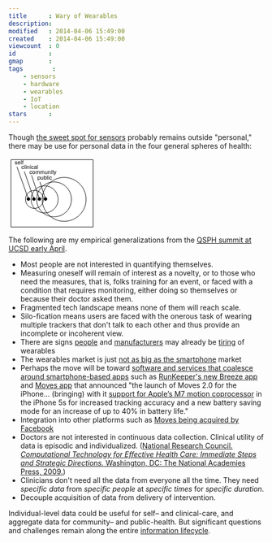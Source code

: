 ```yaml
---
title      : Wary of Wearables
description: 
modified   : 2014-04-06 15:49:00
created    : 2014-04-06 15:49:00
viewcount  : 0
id         : 
gmap       : 
tags        :
    - sensors
    - hardware
    - wearables
    - IoT
    - location
stars      : 
---
```


Though [the sweet spot for sensors](Taxonomy-of-Sensors) probably remains outside "personal," there may be use for personal data in the four general spheres of health:

<?xml version="1.0" encoding="UTF-8"?>
<!DOCTYPE svg PUBLIC "-//W3C//DTD SVG 1.1//EN" "http://www.w3.org/Graphics/SVG/1.1/DTD/svg11.dtd">
<svg version="1.1" xmlns="http://www.w3.org/2000/svg" xmlns:xlink="http://www.w3.org/1999/xlink" x="0px" y="0px" width="170" height="140" viewBox="0, 0, 170, 140">
  <g id="Layer 1">
    <g>
      <path d="M4.809,4.737 L166.68,4.737 L166.68,137.211 L4.809,137.211 z" fill="#FFFFFF"/>
      <path d="M4.809,4.737 L166.68,4.737 L166.68,137.211 L4.809,137.211 z" fill-opacity="0" stroke="#000000" stroke-width="1"/>
    </g>
    <g>
      <text transform="matrix(1, 0, 0, 1, 45.058, 19.78)">
        <tspan x="-19.864" y="3.5" font-family="HelveticaNeue" font-size="11" fill="#000000">clinical</tspan>
      </text>
      <text transform="matrix(1, 0, 0, 1, 70.576, 29.378)">
        <tspan x="-29.306" y="3.5" font-family="HelveticaNeue" font-size="11" fill="#000000">community</tspan>
      </text>
      <text transform="matrix(1, 0, 0, 1, 75.089, 40.691)">
        <tspan x="-18.168" y="3.5" font-family="HelveticaNeue" font-size="11" fill="#000000">public</tspan>
      </text>
      <path d="M51.152,100.572 C41.36,100.572 33.422,92.633 33.422,82.841 C33.422,73.049 41.36,65.111 51.152,65.111 C60.945,65.111 68.883,73.049 68.883,82.841 C68.883,92.633 60.945,100.572 51.152,100.572 z" fill-opacity="0" stroke="#000000" stroke-width="1"/>
      <path d="M71.076,109.495 C56.355,109.495 44.422,97.562 44.422,82.841 C44.422,68.121 56.355,56.187 71.076,56.187 C85.796,56.187 97.729,68.121 97.729,82.841 C97.729,97.562 85.796,109.495 71.076,109.495 z" fill-opacity="0" stroke="#000000" stroke-width="1"/>
      <path d="M89.721,117.141 C70.778,117.141 55.422,101.784 55.422,82.841 C55.422,63.898 70.778,48.542 89.721,48.542 C108.664,48.542 124.021,63.898 124.021,82.841 C124.021,101.784 108.664,117.141 89.721,117.141 z" fill-opacity="0" stroke="#000000" stroke-width="1"/>
      <path d="M109.635,126.055 C85.769,126.055 66.422,106.707 66.422,82.841 C66.422,58.975 85.769,39.628 109.635,39.628 C133.502,39.628 152.849,58.975 152.849,82.841 C152.849,106.707 133.502,126.055 109.635,126.055 z" fill-opacity="0" stroke="#000000" stroke-width="1"/>
      <g>
        <path d="M38.165,79.315 L16.596,18.826" fill-opacity="0" stroke="#000000" stroke-width="1"/>
        <path d="M41.883,83.427 C41.173,84.924 39.383,85.562 37.886,84.852 C36.389,84.142 35.752,82.352 36.462,80.855 C37.172,79.358 38.961,78.72 40.458,79.43 C41.955,80.141 42.593,81.93 41.883,83.427" fill="#000000" fill-opacity="1" stroke="#000000" stroke-width="1" stroke-opacity="1"/>
      </g>
      <text transform="matrix(1, 0, 0, 1, 22.637, 10.737)">
        <tspan x="-10.285" y="3.5" font-family="HelveticaNeue" font-size="11" fill="#000000">self</tspan>
      </text>
      <g>
        <path d="M49.018,79.301 L31.096,27.869" fill-opacity="0" stroke="#000000" stroke-width="1"/>
        <path d="M52.706,83.439 C51.985,84.931 50.192,85.556 48.7,84.835 C47.208,84.114 46.583,82.321 47.304,80.829 C48.025,79.337 49.818,78.712 51.31,79.433 C52.802,80.153 53.427,81.947 52.706,83.439" fill="#000000" fill-opacity="1" stroke="#000000" stroke-width="1" stroke-opacity="1"/>
      </g>
      <g>
        <path d="M59.923,79.27 L45.422,35.378" fill-opacity="0" stroke="#000000" stroke-width="1"/>
        <path d="M63.543,83.467 C62.798,84.947 60.995,85.543 59.515,84.798 C58.035,84.053 57.439,82.249 58.184,80.769 C58.929,79.289 60.732,78.694 62.212,79.439 C63.692,80.183 64.288,81.987 63.543,83.467" fill="#000000" fill-opacity="1" stroke="#000000" stroke-width="1" stroke-opacity="1"/>
      </g>
      <g>
        <path d="M71.927,79.268 L61.805,48.542" fill-opacity="0" stroke="#000000" stroke-width="1"/>
        <path d="M75.545,83.468 C74.798,84.948 72.994,85.542 71.515,84.796 C70.036,84.05 69.441,82.246 70.187,80.766 C70.934,79.287 72.738,78.693 74.217,79.439 C75.696,80.185 76.291,81.989 75.545,83.468" fill="#000000" fill-opacity="1" stroke="#000000" stroke-width="1" stroke-opacity="1"/>
      </g>
    </g>
  </g>
  <defs/>
</svg>


<!--
* self
* clinical
* community
* public
-->

The following are my empirical generalizations from the [QSPH summit at UCSD early April](http://quantifiedself.com/symposium/Symposium-2014/). 

* Most people are not interested in quantifying themselves.
* Measuring oneself will remain of interest as a novelty, or to those who need the measures, that is, folks training for an event, or faced with a condition that requires monitoring, either doing so themselves or because their doctor asked them.
* Fragmented tech landscape means none of them will reach scale.
* Silo-fication means users are faced with the onerous task of wearing multiple trackers that don't talk to each other and thus provide an incomplete or incoherent view.
* There are signs [people][0] and [manufacturers][1] may already be [tiring][3] of wearables
* The wearables market is just [not as big as the smartphone][2] market
* Perhaps the move will be toward [software and services that coalesce around smartphone-based apps][4] such as [RunKeeper's new Breeze app][7] and [Moves app][6] that announced "the launch of Moves 2.0 for the iPhone… (bringing) with it [support for Apple’s M7 motion coprocessor][6] in the iPhone 5s for increased tracking accuracy and a new battery saving mode for an increase of up to 40% in battery life." 
* Integration into other platforms such as [Moves being acquired by Facebook][5]
* Doctors are not interested in continuous data collection. Clinical utility of data is episodic and individualized. ([National Research Council. *Computational Technology for Effective Health Care: Immediate Steps and Strategic Directions.* Washington, DC: The National Academies Press, 2009.][8])
* Clinicians don't need all the data from everyone all the time. They need *specific data* from *specific people* at *specific times* for *specific duration*.
* Decouple acquisition of data from delivery of intervention.

[0]: http://www.theguardian.com/technology/2014/apr/01/wearables-consumers-abandoning-devices-galaxy-gear
[1]: http://www.cnet.com/news/is-nike-fuelband-out-of-gas-already/
[2]: http://www.macworld.com/article/2142568/iwatch-watch-apple-is-not-here-to-entertain-you.html
[3]: http://www.cnet.com/news/end-of-fitness-bands-future-after-nike-fuelband/
[4]: http://www.cnet.com/news/nike-fires-fuelband-engineers-will-stop-making-wearable-hardware/
[5]: http://www.moves-app.com/press
[6]: http://www.moves-app.com/press/moves2-launch
[7]: http://appleinsider.com/articles/14/04/17/runkeepers-new-breeze-app-goes-beyond-workouts-to-count-daily-steps-via-apples-m7-chip-in-iphone-5s
[8]: http://www.nap.edu/catalog.php?record_id=12572

Individual-level data could be useful for self– and clinical-care, and aggregate data for community– and public-health. But significant questions and challenges remain along the entire [information lifecycle](Information-Lifecycle).
